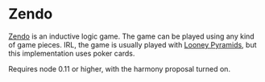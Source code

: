 Zendo
=====

[Zendo](http://www.looneylabs.com/rules/zendo) is an inductive logic game.
The game can be played using any kind of game pieces.
IRL, the game is usually played with [Looney Pyramids](http://www.looneylabs.com/looney-pyramids),
but this implementation uses poker cards.

Requires node 0.11 or higher, with the harmony proposal turned on.
